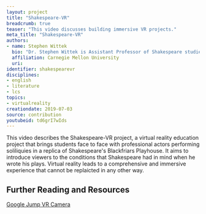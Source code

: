```yaml
---
layout: project
title: "Shakespeare-VR"
breadcrumb: true
teaser: "This video discusses building immersive VR projects."
meta_title: "Shakespeare-VR"
authors: 
- name: Stephen Wittek
  bio: "Dr. Stephen Wittek is Assistant Professor of Shakespeare studies in the Literary and Cultural Studies division of the CMU English dept. His research interests focus on early modern drama, media theory, and digital humanities. He is the author of *The Media Players: Shakespeare, Middleton, Jonson, and the Idea of News* (University of Michigan Press, 2015). His current research focuses on theater and the culture of religious conversion in post-Reformation England. Other projects of note include a volume of essays entitled *Performing Conversion: Urbanism, Theatre, and the Transformation of the Early Modern World* (co-edited with José R. Jouve-Martin), a new edition of *The Merchant of Venice* for Internet Shakespeare Editions (co-edited with Janelle Jenstad), the virtual reality education project, Shakepeare-VR, and DREaM, a digital platform for performing textual analytics on a massive corpus of early modern texts (with Matthew Milner and Stéfan Sinclair)."
  affiliation: Carnegie Mellon University
  uri:
identifier: shakespearevr
disciplines: 
- english
- literature
- lcs
topics:
- virtualreality
creationdate: 2019-07-03
source: contribution
youtubeid: td6grI7wIds
---
```



This video describes the Shakespeare-VR project, a virtual reality education project that brings students face to face with professional actors performing soliliquies in a replica of Shakespeare's  Blackfriars Playhouse. It aims to introduce viewers to the conditions that Shakespeare had in mind when he wrote his plays. Virtual reality leads to a comprehensive and immersive experience that cannot be replaicted in any other way.

## Further Reading and Resources

[Google Jump VR Camera](https://vr.google.com/jump/)
